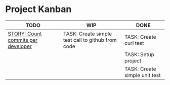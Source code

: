 # Project Kanban

| TODO | WIP | DONE |
| --- | --- | --- |
| [STORY: Count commits per developer]()  | TASK: Create simple test call to github from code | TASK: Create curl test |
|  |  | TASK: Setup project |
|  |  | TASK: Create simple unit test |
